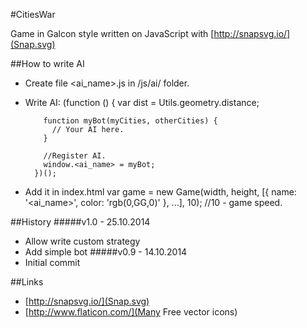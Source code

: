 #CitiesWar

Game in Galcon style written on JavaScript with [http://snapsvg.io/](Snap.svg)

##How to write AI
* Create file <ai_name>.js in /js/ai/ folder.
* Write AI:
        (function () {
          var dist = Utils.geometry.distance;
    
          function myBot(myCities, otherCities) {
            // Your AI here.
          }
        
          //Register AI.
          window.<ai_name> = myBot;
        })();
* Add it in index.html
        var game = new Game(width, height, [{
            name: '<ai_name>',
            color: 'rgb(0,GG,0)'
        }, ...], 10); //10 - game speed.

##History
#####v1.0 - 25.10.2014
* Allow write custom strategy
* Add simple bot
#####v0.9 - 14.10.2014
* Initial commit

##Links
* [http://snapsvg.io/](Snap.svg)
* [http://www.flaticon.com/](Many Free vector icons)
